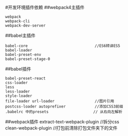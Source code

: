 #开发环境插件依赖
##webpack4主插件
```
webpack  
webpack-cli  
webpack-dev-server  
```
##babel主插件
```
babel-core                              //ES6转译ES5  
babel-loader  
babel-preset-env  
babel-preset-stage-0 
```
##babel插件
```
babel-preset-react  
css-loader 
less 
less-loader  
style-loader  
file-loader url-loader                  //图片引用  
postcss-loader autoprefixer             //添加CSS3前缀  
.babelrc 中的presets                    // 从右向左解析
```
##webpack插件
extract-text-webpack-plugin             //拆分css  
clean-webpack-plugin                    //打包前清除打包文件夹下的文件